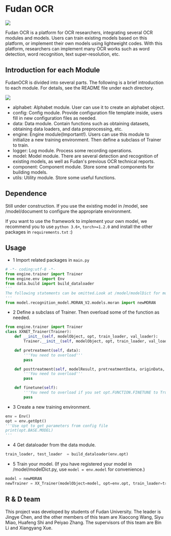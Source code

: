 # Fudan OCR

![](https://img.shields.io/badge/version-1.0.0-green)

Fudan OCR is a platform for OCR researchers, 
integrating several OCR modules and models. 
Users can train existing models based on this platform, 
or implement their own models using lightweight codes.
With this platform, researchers can implement many OCR works such as 
word detection, word recognition, text super-resolution, etc.

## Introduction for each Module
FudanOCR is divided into several parts. 
The following is a brief introduction to each module. 
For details, see the README file under each directory.

![](./images/architecture.png)

- alphabet: Alphabet module. User can use it to create an alphabet object.
- config: Config module. Provide configuration file template inside, users fill in new configuration files as needed.
- data: Data module. Contain functions such as obtaining datasets, obtaining data loaders, and data preprocessing, etc.
- engine: Engine module(Important!). Users can use this module to initialize a new training environment. Then define a subclass of Trainer to train.
- logger: Log module. Process some recording operations. 
- model: Model module. There are several detection and recognition of existing models, as well as Fudan's previous OCR technical reports.
- component: Component module. Store some small components for building models.
- utils: Utility module. Store some useful functions.

## Dependence
Still under construction. If you use the existing model in /model, see 
 /model/document to configure the appropriate environment. 
 
If you want to use the framework to implement your own model, 
we recommend you to use `python 3.6+`, `torch>=1.2.0` and install the other packages in 
`requirements.txt` :)

## Usage

- 1 Import related packages in `main.py`

```python
# -*- coding:utf-8 -*-
from engine.trainer import Trainer
from engine.env import Env
from data.build import build_dataloader
'''
The following statements can be omitted.Look at /model/modelDict for more details
'''
from model.recognition_model.MORAN_V2.models.moran import newMORAN
```

- 2 Define a subclass of Trainer. Then overload some of the function as needed.
```python
from engine.trainer import Trainer
class XXNET_Trainer(Trainer):
    def __init__(self, modelObject, opt, train_loader, val_loader):
        Trainer.__init__(self, modelObject, opt, train_loader, val_loader)

    def pretreatment(self, data):
        '''You need to overload'''
        pass

    def posttreatment(self, modelResult, pretreatmentData, originData, test=False):
        '''You need to overload'''
        pass

    def finetune(self):
        '''You need to overload if you set opt.FUNCTION.FINETUNE to True'''
        pass
```
- 3 Create a new training environment.
```python
env = Env()
opt = env.getOpt() 
'''Use opt to get parameters from config file
print(opt.BASE.MODEL)
'''
```
- 4 Get dataloader from the data module.
```python
train_loader, test_loader  = build_dataloader(env.opt)
```

- 5 Train your model. (If you have registered your model in /model/modelDict.py, use `model = env.model` for convenience.)
```python
model = newMORAN
newTrainer = XX_Trainer(modelObject=model, opt=env.opt, train_loader=train_loader, val_loader=test_loader).train()
```

## R & D team
This project was developed by students of Fudan University. The leader is Jingye Chen, and the other members of this team are Xiaocong Wang, Siyu Miao, Huafeng Shi and Peiyao Zhang.
The supervisors of this team are Bin Li and Xiangyang Xue. 
